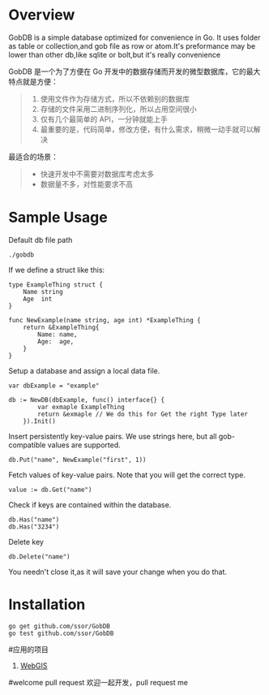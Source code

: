 # Overview
GobDB is a simple database optimized for convenience in Go. It uses folder as table or collection,and gob file as row or atom.It's preformance may be lower than other db,like sqlite or bolt,but it's really convenience

GobDB 是一个为了方便在 Go 开发中的数据存储而开发的微型数据库，它的最大特点就是方便：
> 1. 使用文件作为存储方式，所以不依赖别的数据库
> 2. 存储的文件采用二进制序列化，所以占用空间很小
> 3. 仅有几个最简单的 API，一分钟就能上手
> 4. 最重要的是，代码简单，修改方便，有什么需求，稍微一动手就可以解决

最适合的场景：
> * 快速开发中不需要对数据库考虑太多
> * 数据量不多，对性能要求不高

# Sample Usage

Default db file path 
```
./gobdb
```

If we define a struct like this:
```
type ExampleThing struct {
	Name string
	Age  int
}

func NewExample(name string, age int) *ExampleThing {
	return &ExampleThing{
		Name: name,
		Age:  age,
	}
}
```

Setup a database and assign a local data file.
```
var dbExample = "example"

db := NewDB(dbExample, func() interface{} {
		var exmaple ExampleThing
		return &exmaple // We do this for Get the right Type later
	}).Init()

```

Insert persistently key-value pairs. We use strings here, but all gob-compatible values are supported.
```
db.Put("name", NewExample("first", 1))
```

Fetch values of key-value pairs. Note that you will get the correct type. 
```
value := db.Get("name")
```

Check if keys are contained within the database.
```
db.Has("name")
db.Has("3234") 
```

Delete key
```
db.Delete("name")
```

You needn't close it,as it will save your change when you do that.


# Installation
```
go get github.com/ssor/GobDB
go test github.com/ssor/GobDB
```
#应用的项目
1. [WebGIS](https://github.com/ssor/webgisGo)

#welcome pull request
欢迎一起开发，pull request me

